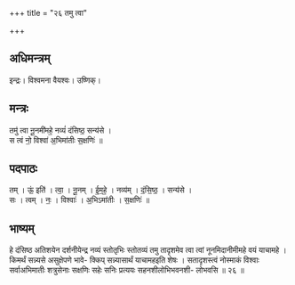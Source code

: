 +++
title = "२६ तमु त्वा"

+++
## अधिमन्त्रम्
इन्द्रः। विश्वमना वैयश्वः। उष्णिक्।

## मन्त्रः
तमु॑ त्वा नू॒नमी॑महे॒ नव्यं॑ दंसिष्ठ॒ सन्य॑से ।  
स त्वं नो॒ विश्वा॑ अ॒भिमा॑तीः स॒क्षणिः॑ ॥

## पदपाठः
तम् । ऊं॒ इति॑ । त्वा॒ । नू॒नम् । ई॒म॒हे॒ । नव्य॑म् । दं॒सि॒ष्ठ॒ । सन्य॑से ।  
सः । त्वम् । नः॒ । विश्वाः॑ । अ॒भिऽमा॑तीः । स॒क्षणिः॑ ॥

## भाष्यम्
हे दंसिष्ठ अतिशयेन दर्शनीयेन्द्र नव्यं स्तोतृभिः स्तोतव्यं तमु तादृशमेव त्वा त्वां नूनमिदानीमीमहे वयं याचामहे । किमर्थं सन्न्यसे असुक्षेपणे भावे- क्किप् सन्न्यासार्थं याचामहइति शेषः । सतादृशस्त्वं नोस्माकं विश्वाः सर्वाअभिमातीः शत्रुसेनाः सक्षणिः सहेः सनिः प्रत्ययः सहनशीलोभिभवनशी- लोभवसि ॥ २६ ॥